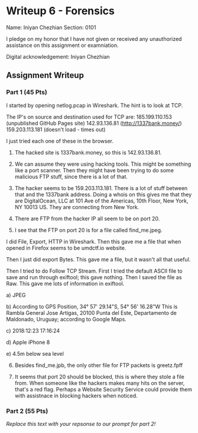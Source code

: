 # Writeup 6 - Forensics

Name: Iniyan Chezhian
Section: 0101

I pledge on my honor that I have not given or received any unauthorized assistance on this assignment or examniation.

Digital acknowledgement: Iniyan Chezhian

## Assignment Writeup

### Part 1 (45 Pts)

I started by opening netlog.pcap in Wireshark. The hint is to look at TCP.

The IP's on source and destination used for TCP are:
185.199.110.153 (unpublished GitHub Pages site)
142.93.136.81 (http://1337bank.money/)
159.203.113.181 (doesn't load - times out)

I just tried each one of these in the browser.

1. The hacked site is 1337bank.money, so this is 142.93.136.81.

2. We can assume they were using hacking tools. This might be something like a port scanner. Then they might have been trying to do some malicious FTP stuff, since there is a lot of that.

3. The hacker seems to be 159.203.113.181. There is a lot of stuff between that and the 1337bank address. Doing a whois on this gives me that they are DigitalOcean, LLC at 101 Ave of the Americas, 10th Floor, New York, NY 10013 US. They are connecting from New York.

4. There are FTP from the hacker IP all seem to be on port 20.

5. I see that the FTP on port 20 is for a file called find_me.jpeg.

I did File, Export, HTTP in Wireshark. Then this gave me a file that when opened in Firefox seems to be umdctf.io website.

Then I just did export Bytes. This gave me a file, but it wasn't all that useful.

Then I tried to do Follow TCP Stream. First I tried the default ASCII file to save and run through exiftool; this gave nothing. Then I saved the file as Raw. This gave me lots of information in exiftool.

a) JPEG

b) According to GPS Position, 
34° 57' 29.14"S, 54° 56' 16.28"W
This is Rambla General Jose Artigas, 20100 Punta del Este, Departamento de Maldonado, Uruguay; according to Google Maps.

c) 2018:12:23 17:16:24

d) Apple iPhone 8

e) 4.5m below sea level

6. Besides find_me.jpb, the only other file for FTP packets is greetz.fpff

7. It seems that port 20 should be blocked, this is where they stole a file from. When someone like the hackers makes many hits on the server, that's a red flag. Perhaps a Website Security Service could provide them with assistnace in blocking hackers when noticed.



### Part 2 (55 Pts)

*Replace this text with your repsonse to our prompt for part 2!*
